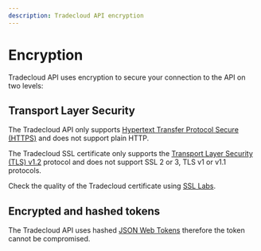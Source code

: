 ```yaml
---
description: Tradecloud API encryption
---
```


# Encryption

Tradecloud API uses encryption to secure your connection to the API on two levels:

## Transport Layer Security

The Tradecloud API only supports [Hypertext Transfer Protocol Secure \(HTTPS\)](https://en.wikipedia.org/wiki/HTTPS) and does not support plain HTTP.

The Tradecloud SSL certificate only supports the [Transport Layer Security \(TLS\) v1.2](https://en.wikipedia.org/wiki/Transport_Layer_Security#TLS_1.2) protocol and does not support SSL 2 or 3, TLS v1 or v1.1 protocols.

Check the quality of the Tradecloud certificate using [SSL Labs](https://www.ssllabs.com/ssltest/analyze.html?d=api.accp.tradecloud1.com&latest).

## Encrypted and hashed tokens

The Tradecloud API uses hashed [JSON Web Tokens](https://jwt.io/) therefore the token cannot be compromised.

